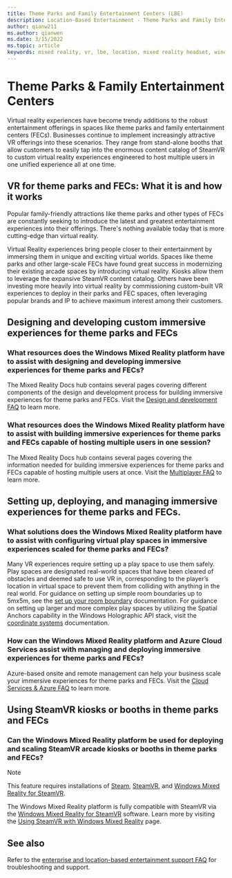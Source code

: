 ```yaml
---
title: Theme Parks and Family Entertainment Centers (LBE)
description: Location-Based Entertainment - Theme Parks and Family Entertainment Centers
author: qianw211
ms.author: qianwen
ms.date: 3/15/2022
ms.topic: article
keywords: mixed reality, vr, lbe, location, mixed reality headset, windows mixed reality headset, virtual reality headset, hardware, HoloLens, multiplayer, cloud services, azure, prototyping, manufacturing
---
```


# Theme Parks & Family Entertainment Centers 

Virtual reality experiences have become trendy additions to the robust entertainment offerings in spaces like theme parks and family entertainment centers (FECs). Businesses continue to implement increasingly attractive VR offerings into these scenarios. They range from stand-alone booths that allow customers to easily tap into the enormous content catalog of SteamVR to custom virtual reality experiences engineered to host multiple users in one unified experience all at one time.

## VR for theme parks and FECs: What it is and how it works

Popular family-friendly attractions like theme parks and other types of FECs are constantly seeking to introduce the latest and greatest entertainment experiences into their offerings. There's nothing available today that is more cutting-edge than virtual reality.

Virtual Reality experiences bring people closer to their entertainment by immersing them in unique and exciting virtual worlds. Spaces like theme parks and other large-scale FECs have found great success in modernizing their existing arcade spaces by introducing virtual reality. Kiosks allow them to leverage the expansive SteamVR content catalog. Others have been investing more heavily into virtual reality by commissioning custom-built VR experiences to deploy in their parks and FEC spaces, often leveraging popular brands and IP to achieve maximum interest among their customers.
 
## Designing and developing custom immersive experiences for theme parks and FECs  

### What resources does the Windows Mixed Reality platform have to assist with designing and developing immersive experiences for theme parks and FECs? 

The Mixed Reality Docs hub contains several pages covering different components of the design and development process for building immersive experiences for theme parks and FECs. Visit the [Design and development FAQ](enterprise-lbe-faq.md#design-and-development-faq) to learn more.
 
### What resources does the Windows Mixed Reality platform have to assist with building immersive experiences for theme parks and FECs capable of hosting multiple users in one session? 

The Mixed Reality Docs hub contains several pages covering the information needed for building immersive experiences for theme parks and FECs capable of hosting multiple users at once. Visit the [Multiplayer FAQ](enterprise-lbe-faq.md#multiplayer-faq) to learn more.
 
## Setting up, deploying, and managing immersive experiences for theme parks and FECs. 

### What solutions does the Windows Mixed Reality platform have to assist with configuring virtual play spaces in immersive experiences scaled for theme parks and FECs? 

Many VR experiences require setting up a play space to use them safely. Play spaces are designated real-world spaces that have been cleared of obstacles and deemed safe to use VR in, corresponding to the player’s location in virtual space to prevent them from colliding with anything in the real world. For guidance on setting up simple room boundaries up to 5mx5m, see the [set up your room boundary](set-up-windows-mixed-reality.md#set-up-your-room-boundary) documentation. For guidance on setting up larger and more complex play spaces by utilizing the Spatial Anchors capability in the Windows Holographic API stack, visit the [coordinate systems](/windows/mixed-reality/design/coordinate-systems) documentation.  
 
### How can the Windows Mixed Reality platform and Azure Cloud Services assist with managing and deploying immersive experiences for theme parks and FECs? 

Azure-based onsite and remote management can help your business scale your immersive experiences for theme parks and FECs. Visit the [Cloud Services & Azure FAQ](enterprise-lbe-faq.md#cloud-services--azure-faq) to learn more.
 
## Using SteamVR kiosks or booths in theme parks and FECs

### Can the Windows Mixed Reality platform be used for deploying and scaling SteamVR arcade kiosks or booths in theme parks and FECs? 

>[!Note]
>This feature requires installations of [Steam](https://store.steampowered.com/about/%3Fsnr%3D1_4_4__11), [SteamVR](https://store.steampowered.com/app/250820/SteamVR/), and [Windows Mixed Reality for SteamVR](https://store.steampowered.com/app/719950/Windows_Mixed_Reality_for_SteamVR/).

The Windows Mixed Reality platform is fully compatible with SteamVR via the [Windows Mixed Reality for SteamVR](https://store.steampowered.com/app/719950/Windows_Mixed_Reality_for_SteamVR/) software. Learn more by visiting the [Using SteamVR with Windows Mixed Reality](using-steamvr-with-windows-mixed-reality.md) page. 

## See also

Refer to the [enterprise and location-based entertainment support FAQ](enterprise-lbe-faq.md) for troubleshooting and support.